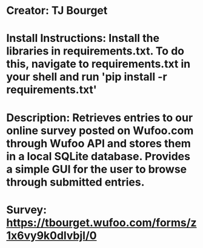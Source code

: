 # Creator: TJ Bourget
# Install Instructions: Install the libraries in requirements.txt. To do this, navigate to requirements.txt in your shell and run 'pip install -r requirements.txt'
# Description: Retrieves entries to our online survey posted on Wufoo.com through Wufoo API and stores them in a local SQLite database. Provides a simple GUI for the user to browse through submitted entries.
# Survey: https://tbourget.wufoo.com/forms/z1x6vy9k0dlvbjl/0
